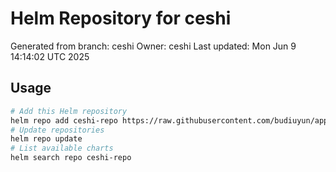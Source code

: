 # Helm Repository for ceshi
Generated from branch: ceshi
Owner: ceshi
Last updated: Mon Jun  9 14:14:02 UTC 2025

## Usage
```bash
# Add this Helm repository
helm repo add ceshi-repo https://raw.githubusercontent.com/budiuyun/appStore/helm-ceshi/
# Update repositories
helm repo update
# List available charts
helm search repo ceshi-repo
```
